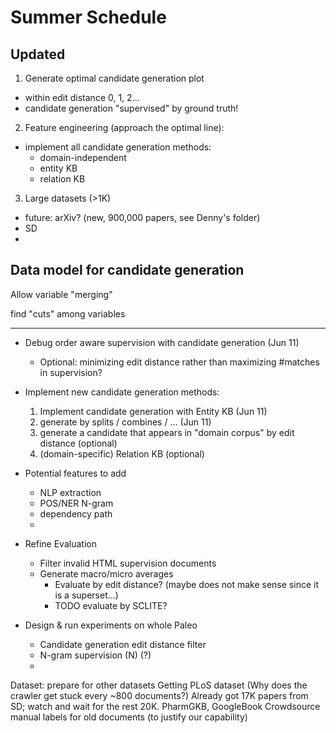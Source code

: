 Summer Schedule
====

## Updated

1. Generate optimal candidate generation plot
  - within edit distance 0, 1, 2...
  - candidate generation "supervised" by ground truth!

2. Feature engineering (approach the optimal line):
  - implement all candidate generation methods:
    - domain-independent 
    - entity KB
    - relation KB

3. Large datasets (>1K)
  - future: arXiv? (new, 900,000 papers, see Denny's folder)
  - SD
  - 


## Data model for candidate generation

Allow variable "merging"

find "cuts" among variables

--------


- Debug order aware supervision with candidate generation (Jun 11)
  - Optional: minimizing edit distance rather than maximizing #matches in supervision?

- Implement new candidate generation methods:
  1. Implement candidate generation with Entity KB (Jun 11)
  2. generate by splits / combines / ... (Jun 11)
  3. generate a candidate that appears in "domain corpus" by edit distance (optional)
  4. (domain-specific) Relation KB (optional)

- Potential features to add
  - NLP extraction
  - POS/NER N-gram
  - dependency path
  - 

- Refine Evaluation
  - Filter invalid HTML supervision documents
  - Generate macro/micro averages
    - Evaluate by edit distance? (maybe does not make sense since it is a superset...)
    - TODO evaluate by SCLITE?
  
- Design & run experiments on whole Paleo
  - Candidate generation edit distance filter
  - N-gram supervision (N) (?)
  - 

Dataset: prepare for other datasets
  Getting PLoS dataset
  (Why does the crawler get stuck every ~800 documents?)
  Already got 17K papers from SD; watch and wait for the rest 20K.
  PharmGKB, GoogleBook
  Crowdsource manual labels for old documents (to justify our capability)

